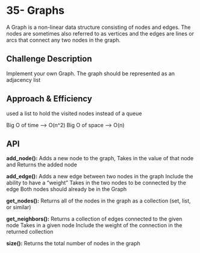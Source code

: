 # 35- Graphs
A Graph is a non-linear data structure consisting of nodes and edges. The nodes are sometimes also referred to as vertices and the edges are lines or arcs that connect any two nodes in the graph.

## Challenge Description
Implement your own Graph. The graph should be represented as an adjacency list

## Approach & Efficiency

used a list to hold the visited nodes instead of a queue

Big O of time --> O(n^2)
Big O of space --> O(n)

## API

**add_node():**
Adds a new node to the graph, Takes in the value of that node and Returns the added node

**add_edge():**
Adds a new edge between two nodes in the graph
Include the ability to have a “weight”
Takes in the two nodes to be connected by the edge
Both nodes should already be in the Graph

**get_nodes():**
Returns all of the nodes in the graph as a collection (set, list, or similar)

**get_neighbors():**
Returns a collection of edges connected to the given node
Takes in a given node
Include the weight of the connection in the returned collection

**size():**
Returns the total number of nodes in the graph

